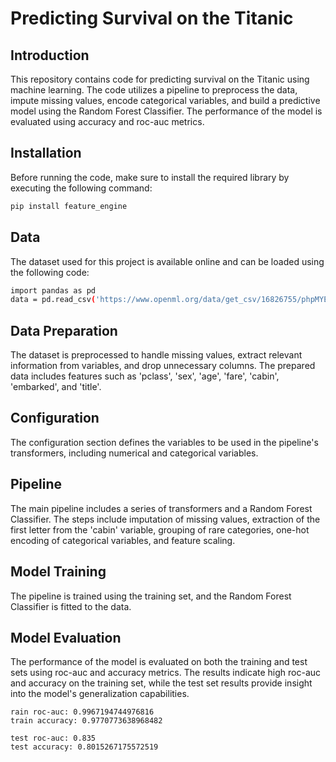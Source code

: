 # Predicting Survival on the Titanic

## Introduction

This repository contains code for predicting survival on the Titanic using machine learning. The code utilizes a pipeline to preprocess the data, impute missing values, encode categorical variables, and build a predictive model using the Random Forest Classifier. The performance of the model is evaluated using accuracy and roc-auc metrics.

## Installation

Before running the code, make sure to install the required library by executing the following command:

```bash
pip install feature_engine
```

## Data

The dataset used for this project is available online and can be loaded using the following code:

```bash
import pandas as pd
data = pd.read_csv('https://www.openml.org/data/get_csv/16826755/phpMYEkMl')
```

## Data Preparation

The dataset is preprocessed to handle missing values, extract relevant information from variables, and drop unnecessary columns. The prepared data includes features such as 'pclass', 'sex', 'age', 'fare', 'cabin', 'embarked', and 'title'.

## Configuration

The configuration section defines the variables to be used in the pipeline's transformers, including numerical and categorical variables.

## Pipeline

The main pipeline includes a series of transformers and a Random Forest Classifier. The steps include imputation of missing values, extraction of the first letter from the 'cabin' variable, grouping of rare categories, one-hot encoding of categorical variables, and feature scaling.

## Model Training

The pipeline is trained using the training set, and the Random Forest Classifier is fitted to the data.

## Model Evaluation

The performance of the model is evaluated on both the training and test sets using roc-auc and accuracy metrics. The results indicate high roc-auc and accuracy on the training set, while the test set results provide insight into the model's generalization capabilities.

```text
rain roc-auc: 0.9967194744976816
train accuracy: 0.9770773638968482

test roc-auc: 0.835
test accuracy: 0.8015267175572519
```
